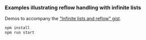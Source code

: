 ### Examples illustrating reflow handling with infinite lists

Demos to accompany the ["Infinite lists and reflow" gist](https://gist.github.com/bvaughn/ded0061d712a30c22b0a591cec4aa576).

```sh
npm install
npm run start
```